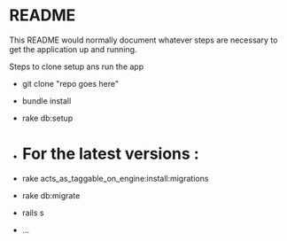 # README

This README would normally document whatever steps are necessary to get the
application up and running.

Steps to clone setup ans run the app

* git clone "repo goes here"

* bundle install

* rake db:setup

* # For the latest versions :
* rake acts_as_taggable_on_engine:install:migrations

* rake db:migrate

* rails s
* ...
